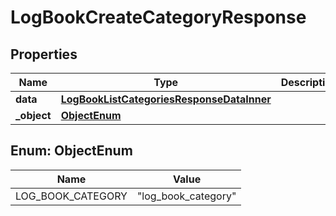 

# LogBookCreateCategoryResponse


## Properties

| Name | Type | Description | Notes |
|------------ | ------------- | ------------- | -------------|
|**data** | [**LogBookListCategoriesResponseDataInner**](LogBookListCategoriesResponseDataInner.md) |  |  |
|**_object** | [**ObjectEnum**](#ObjectEnum) |  |  |



## Enum: ObjectEnum

| Name | Value |
|---- | -----|
| LOG_BOOK_CATEGORY | &quot;log_book_category&quot; |



